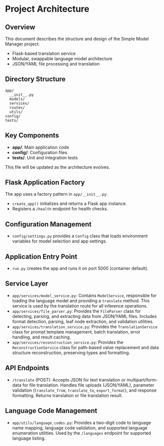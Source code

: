 # Project Architecture

## Overview
This document describes the structure and design of the Simple Model Manager project.

- Flask-based translation service
- Modular, swappable language model architecture
- JSON/YAML file processing and translation

## Directory Structure
```
app/
  __init__.py
  models/
  services/
  routes/
  utils/
config/
tests/
```

## Key Components
- **app/**: Main application code
- **config/**: Configuration files
- **tests/**: Unit and integration tests

This file will be updated as the architecture evolves. 

## Flask Application Factory
The app uses a factory pattern in `app/__init__.py`:
- `create_app()` initializes and returns a Flask app instance.
- Registers a `/health` endpoint for health checks.

## Configuration Management
- `config/settings.py` provides a `Config` class that loads environment variables for model selection and app settings.

## Application Entry Point
- `run.py` creates the app and runs it on port 5000 (container default). 

## Service Layer
- `app/services/model_service.py`: Contains `ModelService`, responsible for loading the language model and providing a `translate` method. This service is used by the translation route for all inference operations.
- `app/services/file_parser.py`: Provides the `FileParser` class for detecting, parsing, and extracting data from JSON/YAML files. Includes format detection, parsing, leaf node extraction, and validation utilities.
- `app/services/translation_service.py`: Provides the `TranslationService` class for prompt template management, batch translation, error handling, and result caching.
- `app/services/reconstruction_service.py`: Provides the `ReconstructionService` class for path-based value replacement and data structure reconstruction, preserving types and formatting.

## API Endpoints
- `/translate` (POST): Accepts JSON for text translation or multipart/form-data for file translation. Handles file uploads (JSON/YAML), parameter validation (`translate_from`, `translate_to`, `export_format`), and response formatting. Returns translation or file translation result.

## Language Code Management
- `app/utils/language_codes.py`: Provides a two-digit code to language name mapping, language code validation, and supported language enumeration utilities. Used by the `/languages` endpoint for supported language listing. 